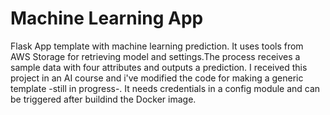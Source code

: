 
# Machine Learning App

Flask App template with machine learning prediction. It uses tools from AWS Storage for retrieving model and settings.The process receives a sample data with four attributes and outputs a prediction.
I received this project in an AI course and i've modified the code for making a generic template -still in progress-.
It needs credentials in a config module and can be triggered after buildind the Docker image.

